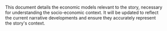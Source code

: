This document details the economic models relevant to the story, necessary for understanding the socio-economic context. It will be updated to reflect the current narrative developments and ensure they accurately represent the story's context.
